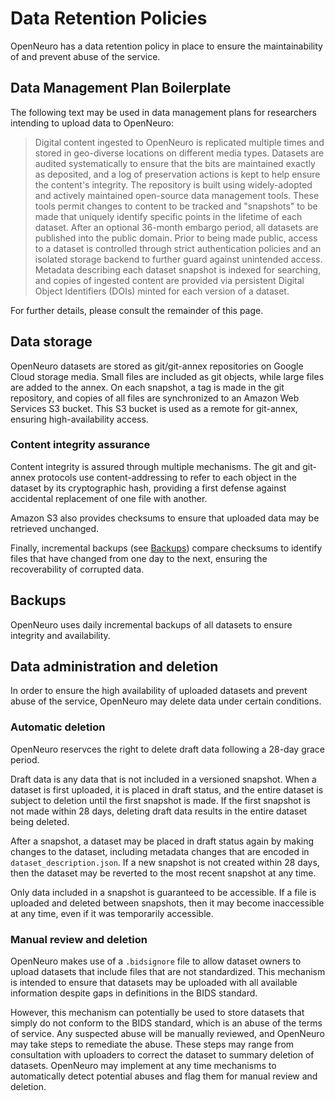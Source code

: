 # Data Retention Policies

OpenNeuro has a data retention policy in place to ensure the maintainability of
and prevent abuse of the service.

## Data Management Plan Boilerplate

The following text may be used in data management plans for researchers intending to
upload data to OpenNeuro:

> Digital content ingested to OpenNeuro is replicated multiple times and stored in
> geo-diverse locations on different media types.
> Datasets are audited systematically to ensure that the bits are maintained exactly as deposited,
> and a log of preservation actions is kept to help ensure the content's integrity.
> The repository is built using widely-adopted and actively maintained open-source data
> management tools.
> These tools permit changes to content to be tracked and "snapshots" to be made that uniquely
> identify specific points in the lifetime of each dataset.
> After an optional 36-month embargo period, all datasets are published into the public domain.
> Prior to being made public, access to a dataset is controlled through strict authentication
> policies and an isolated storage backend to further guard against unintended access.
> Metadata describing each dataset snapshot is indexed for searching,
> and copies of ingested content are provided via persistent Digital Object Identifiers (DOIs)
> minted for each version of a dataset.

For further details, please consult the remainder of this page.

## Data storage

OpenNeuro datasets are stored as git/git-annex repositories on Google Cloud storage
media. Small files are included as git objects, while large files are added to the
annex. On each snapshot, a tag is made in the git repository, and copies of all files
are synchronized to an Amazon Web Services S3 bucket. This S3 bucket is used as a
remote for git-annex, ensuring high-availability access.

### Content integrity assurance

Content integrity is assured through multiple mechanisms. The git and git-annex protocols
use content-addressing to refer to each object in the dataset by its cryptographic hash,
providing a first defense against accidental replacement of one file with another.

Amazon S3 also provides checksums to ensure that uploaded data may be retrieved unchanged.

Finally, incremental backups (see [Backups](#backups)) compare checksums to identify files
that have changed from one day to the next, ensuring the recoverability of corrupted data.

## Backups

OpenNeuro uses daily incremental backups of all datasets to ensure integrity and
availability.

## Data administration and deletion

In order to ensure the high availability of uploaded datasets and prevent abuse of the
service, OpenNeuro may delete data under certain conditions.

### Automatic deletion

OpenNeuro reservces the right to delete draft data following a 28-day grace period.

Draft data is any data that is not included in a versioned snapshot. When a dataset
is first uploaded, it is placed in draft status, and the entire dataset is subject
to deletion until the first snapshot is made. If the first snapshot is not made within
28 days, deleting draft data results in the entire dataset being deleted.

After a snapshot, a dataset may be placed in draft status again by making changes to
the dataset, including metadata changes that are encoded in `dataset_description.json`.
If a new snapshot is not created within 28 days, then the dataset may be reverted to
the most recent snapshot at any time.

Only data included in a snapshot is guaranteed to be accessible. If a file is uploaded
and deleted between snapshots, then it may become inaccessible at any time, even if it
was temporarily accessible.

### Manual review and deletion

OpenNeuro makes use of a `.bidsignore` file to allow dataset owners to upload datasets
that include files that are not standardized. This mechanism is intended to ensure that
datasets may be uploaded with all available information despite gaps in definitions in
the BIDS standard.

However, this mechanism can potentially be used to store datasets that simply do not
conform to the BIDS standard, which is an abuse of the terms of service.
Any suspected abuse will be manually reviewed, and OpenNeuro may take steps to remediate
the abuse.
These steps may range from consultation with uploaders to correct the dataset to summary
deletion of datasets.
OpenNeuro may implement at any time mechanisms to automatically detect potential abuses
and flag them for manual review and deletion.
